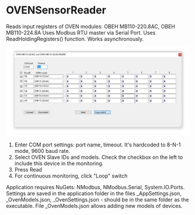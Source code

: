 # OVENSensorReader
Reads input registers of OVEN modules: ОВЕН MB110-220.8AC, ОВЕН MB110-224.8A
Uses Modbus RTU master via Serial Port. Uses ReadHoldingRegisters() function. Works asynchronously.

![](form.png)

1. Enter COM port settings: port name, timeout. It's hardcoded to 8-N-1 mode, 9600 baud rate.
2. Select OVEN Slave IDs and models. Check the checkbox on the left to include this device in the monitoring.
3. Press Read
4. For continuous monitoring, click "Loop" switch

Application requires NuGets: NModbus, NModbus.Serial, System.IO.Ports.
Settings are saved in the application folder in the files _AppSettings.json, _OvenModels.json, _OvenSettings.json - should be in the same folder as the executable. File _OvenModels.json allows adding new models of devices. 

